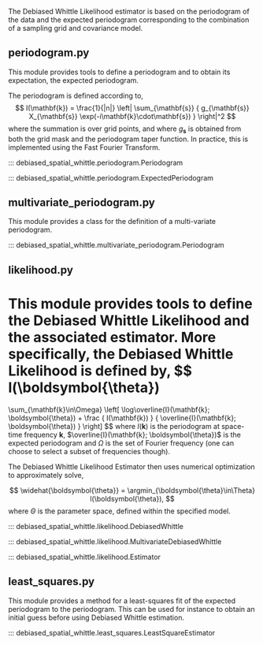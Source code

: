 The Debiased Whittle Likelihood estimator is based on the periodogram
of the data and the expected periodogram corresponding to the combination
of a sampling grid and covariance model.

## periodogram.py
This module provides tools to define a periodogram and to obtain
its expectation, the expected periodogram.

The periodogram is defined according to,
$$
I(\mathbf{k}) =
\frac{1}{|n|}
\left|
    \sum_{\mathbf{s}}
    {
        g_{\mathbf{s}}
        X_{\mathbf{s}}
        \exp(-i\mathbf{k}\cdot\mathbf{s})
    }
\right|^2
$$
where the summation is over grid points, and where $g_{\mathbf{s}}$
is obtained from both the grid mask and the periodogram taper function.
In practice, this is implemented using the Fast Fourier Transform.

::: debiased_spatial_whittle.periodogram.Periodogram

::: debiased_spatial_whittle.periodogram.ExpectedPeriodogram


## multivariate_periodogram.py

This module provides a class for the definition of a multi-variate periodogram.

::: debiased_spatial_whittle.multivariate_periodogram.Periodogram


## likelihood.py
This module provides tools to define the Debiased Whittle Likelihood
and the associated estimator. More specifically, the Debiased Whittle Likelihood
is defined by,
$$
l(\boldsymbol{\theta})
=
\sum_{\mathbf{k}\in\Omega}
\left[
    \log\overline{I}(\mathbf{k}; \boldsymbol{\theta})
    +
    \frac
    {
        I(\mathbf{k})
    }
    {
        \overline{I}(\mathbf{k}; \boldsymbol{\theta})
    }
\right]
$$
where $I(\mathbf{k})$ is the periodogram at space-time frequency $\mathbf{k}$,
$\overline{I}(\mathbf{k}; \boldsymbol{\theta})$ is the expected periodogram and
$\Omega$ is the set of Fourier frequency (one can choose to select a subset of frequencies though).

The Debiased Whittle Likelihood Estimator then uses numerical optimization to approximately solve,

$$
\widehat{\boldsymbol{\theta}} = \argmin_{\boldsymbol{\theta}\in\Theta} l(\boldsymbol{\theta}),
$$
where $\Theta$ is the parameter space, defined within the specified model.

::: debiased_spatial_whittle.likelihood.DebiasedWhittle

::: debiased_spatial_whittle.likelihood.MultivariateDebiasedWhittle

::: debiased_spatial_whittle.likelihood.Estimator

## least_squares.py

This module provides a method for a least-squares fit of the expected periodogram
to the periodogram. This can be used for instance to obtain an initial guess
before using Debiased Whittle estimation.

::: debiased_spatial_whittle.least_squares.LeastSquareEstimator
